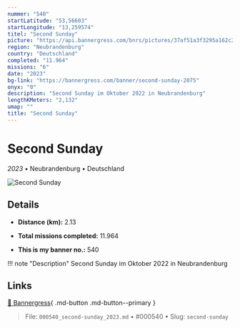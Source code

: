 ```yaml
---
nummer: "540"
startLatitude: "53,56603"
startLongitude: "13,259574"
titel: "Second Sunday"
picture: "https://api.bannergress.com/bnrs/pictures/37af51a3f3295a162c245f325a7e4d61"
region: "Neubrandenburg"
country: "Deutschland"
completed: "11.964"
missions: "6"
date: "2023"
bg-link: "https://bannergress.com/banner/second-sunday-2075"
onyx: "0"
description: "Second Sunday im Oktober 2022 in Neubrandenburg"
lengthKMeters: "2,132"
umap: ""
title: "Second Sunday"
---
```

# Second Sunday

*2023* • Neubrandenburg • Deutschland

![Second Sunday](https://api.bannergress.com/bnrs/pictures/37af51a3f3295a162c245f325a7e4d61)

## Details
- **Distance (km):** 2.13

- **Total missions completed:** 11.964
- **This is my banner no.:** 540


!!! note "Description"
    Second Sunday im Oktober 2022 in Neubrandenburg



## Links
[🔗 Bannergress](https://bannergress.com/banner/second-sunday-2075){ .md-button .md-button--primary }



> File: `000540_second-sunday_2023.md` • #000540 • Slug: `second-sunday`
